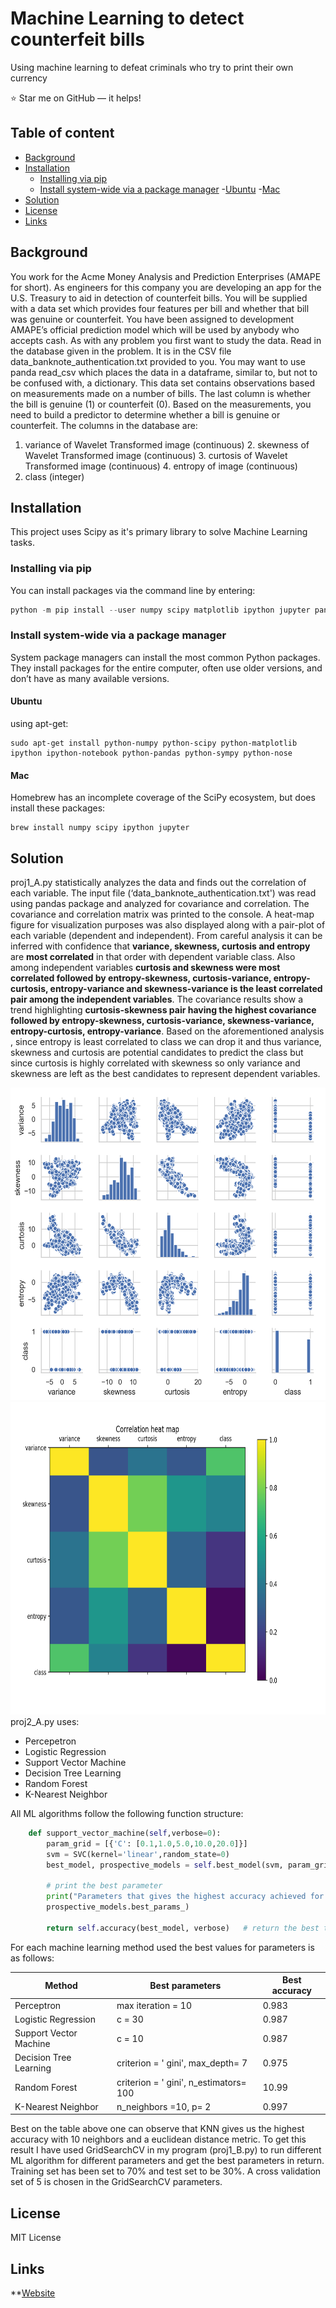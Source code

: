 Machine Learning to detect counterfeit bills
======================
Using machine learning to defeat criminals who try to print their own currency

:star: Star me on GitHub — it helps!

## Table of content

- [Background](#background)
- [Installation](#installation)
    - [Installing via pip](#installing-via-pip) 
    - [Install system-wide via a package manager](install-system-wide-via-a-package-manager)
        -[Ubuntu](#ubuntu)
        -[Mac](#mac)
- [Solution](#solution)
- [License](#license)
- [Links](#links)

## Background

You work for the Acme Money Analysis and Prediction Enterprises (AMAPE for short). As engineers for this company you are developing an app for the U.S. Treasury to aid in detection of counterfeit bills. You will be supplied with a data set which provides four features per bill and whether that bill was genuine or counterfeit.
You have been assigned to development AMAPE’s official prediction model which will be used by anybody who accepts cash.
As with any problem you first want to study the data.
Read in the database given in the problem. It is in the CSV file data_banknote_authentication.txt provided to you. You may want to use panda read_csv which places the data in a dataframe, similar to, but not to be confused with, a dictionary. This data set contains observations based on measurements made on a number of bills. The last column is whether the bill is genuine (1) or counterfeit (0). Based on the measurements, you need to build a predictor to determine whether a bill is genuine or counterfeit.
The columns in the database are:
1. variance of Wavelet Transformed image (continuous) 2. skewness of Wavelet Transformed image (continuous) 3. curtosis of Wavelet Transformed image (continuous) 4. entropy of image (continuous)
5. class (integer)

## Installation
This project uses Scipy as it's primary library to solve Machine Learning tasks. 
### Installing via pip
You can install packages via the command line by entering:
```python
python -m pip install --user numpy scipy matplotlib ipython jupyter pandas sympy nose
```
### Install system-wide via a package manager
System package managers can install the most common Python packages. They install packages for the entire computer, often use older versions, and don’t have as many available versions.
#### Ubuntu
using apt-get:
```
sudo apt-get install python-numpy python-scipy python-matplotlib ipython ipython-notebook python-pandas python-sympy python-nose
```
#### Mac
Homebrew has an incomplete coverage of the SciPy ecosystem, but does install these packages:
```
brew install numpy scipy ipython jupyter
```

## Solution
proj1_A.py statistically analyzes the data and finds out the correlation of each variable. The input file (‘data_banknote_authentication.txt') was read using pandas package and analyzed for covariance and correlation. The covariance and correlation matrix was printed to the console. A heat-map figure for visualization purposes was also displayed along with a pair-plot of each variable (dependent and independent). From careful analysis it can be inferred with confidence that **variance, skewness, curtosis and entropy** are **most correlated** in that order with dependent variable class. Also among independent variables **curtosis and skewness were most correlated followed by entropy-skewness, curtosis-variance, entropy-curtosis, entropy-variance and skewness-variance is the least correlated pair among the independent variables**. The covariance results show a trend highlighting **curtosis-skewness pair having the highest covariance followed by entropy-skewness, curtosis-variance, skewness-variance, entropy-curtosis, entropy-variance**. Based on the aforementioned analysis , since entropy is least correlated to class we can drop it and thus variance, skewness and curtosis are potential candidates to predict the class but since curtosis is highly correlated with skewness so only variance and skewness are left as the best candidates to represent dependent variables.

<img src="images/pair_plot.png" width="600" height="500" />

<img src="images/heatmap.png" width="820" height="500" />
proj2_A.py uses:

* Percepetron
* Logistic Regression
* Support Vector Machine
* Decision Tree Learning
* Random Forest
* K-Nearest Neighbor

All ML algorithms follow the following function structure:
```python
    def support_vector_machine(self,verbose=0):
        param_grid = [{'C': [0.1,1.0,5.0,10.0,20.0]}]                       # optimizing over C
        svm = SVC(kernel='linear',random_state=0)
        best_model, prospective_models = self.best_model(svm, param_grid, verbose)  # get the best model

        # print the best parameter
        print("Parameters that gives the highest accuracy achieved for SVM ",
        prospective_models.best_params_)

        return self.accuracy(best_model, verbose)   # return the best test set accuracy
```
For each machine learning method used the best values for parameters is as follows:

| Method    | Best parameters | Best accuracy |
|-----------|----------------|-----------------|
| Perceptron | max iteration = 10           | 0.983 |
| Logistic Regression | c = 30          | 0.987 |
| Support Vector Machine | c = 10          | 0.987 |
| Decision Tree Learning | criterion = ' gini', max_depth= 7          | 0.975  |
| Random Forest | criterion = ' gini', n_estimators= 100           | 10.99  |
| K-Nearest Neighbor | n_neighbors =10, p= 2 | 0.997  |

Best on the table above one can observe that KNN gives us the highest accuracy with 10 neighbors and a euclidean distance metric. To get this result I have used GridSearchCV in my program (proj1_B.py) to run different ML algorithm for different parameters and get the best parameters in return. Training set has been set to 70% and test set to be 30%. A cross validation set of 5 is chosen in the GridSearchCV parameters. 






## License
MIT License


## Links
**[Website](http://http://gautam-sharma1.github.io)
